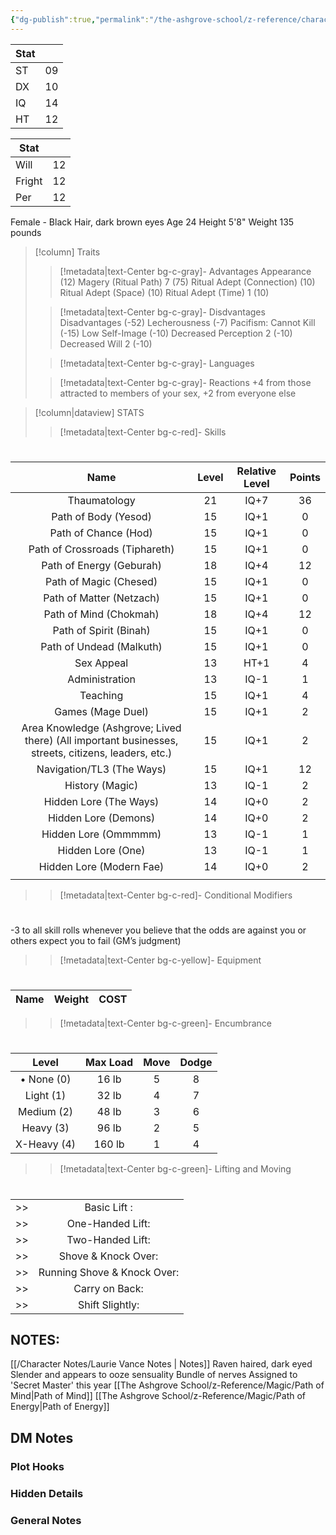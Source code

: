 ```yaml
---
{"dg-publish":true,"permalink":"/the-ashgrove-school/z-reference/characters/journeymen/laurie-vance/"}
---
```


|Stat||
|---|---|
|ST|09|
|DX|10|
|IQ|14|
|HT|12|

|Stat||
|---|---|
|Will|12|
|Fright|12|
|Per|12|

Female - Black Hair, dark brown eyes
Age 24
Height 5'8"
Weight 135 pounds

> [!column] Traits
>> [!metadata|text-Center bg-c-gray]- Advantages
>> Appearance   (12)
>> Magery (Ritual Path) 7   (75)
>> Ritual Adept (Connection)   (10)
>> Ritual Adept (Space)   (10)
>> Ritual Adept (Time) 1   (10)
>
>> [!metadata|text-Center bg-c-gray]- Disdvantages
>> Disadvantages   (-52)
>> Lecherousness   (-7)
>> Pacifism: Cannot Kill   (-15)
>> Low Self-Image   (-10)
>> Decreased Perception 2   (-10)
>> Decreased Will 2   (-10)
>
>> [!metadata|text-Center bg-c-gray]- Languages
>
>> [!metadata|text-Center bg-c-gray]- Reactions
>> +4 from those attracted to members of your sex, +2 from everyone else
>

> [!column|dataview] STATS
>> [!metadata|text-Center bg-c-red]- Skills
>> # 
|             Name             | Level | Relative Level | Points |
|:----------------------------:|:-----:|:--------------:|:------:|
|Thaumatology |21|IQ+7|36|
|Path of Body (Yesod) |15|IQ+1|0|
|Path of Chance (Hod) |15|IQ+1|0|
|Path of Crossroads (Tiphareth) |15|IQ+1|0|
|Path of Energy (Geburah) |18|IQ+4|12|
|Path of Magic (Chesed) |15|IQ+1|0|
|Path of Matter (Netzach) |15|IQ+1|0|
|Path of Mind (Chokmah) |18|IQ+4|12|
|Path of Spirit (Binah) |15|IQ+1|0|
|Path of Undead (Malkuth) |15|IQ+1|0|
|Sex Appeal |13|HT+1|4|
|Administration |13|IQ-1|1|
|Teaching |15|IQ+1|4|
|Games (Mage Duel) |15|IQ+1|2|
|Area Knowledge (Ashgrove; Lived there)  (All important businesses, streets, citizens, leaders, etc.)|15|IQ+1|2|
|Navigation/TL3 (The Ways) |15|IQ+1|12|
|History (Magic) |13|IQ-1|2|
|Hidden Lore (The Ways) |14|IQ+0|2|
|Hidden Lore (Demons) |14|IQ+0|2|
|Hidden Lore (Ommmmm) |13|IQ-1|1|
|Hidden Lore (One) |13|IQ-1|1|
|Hidden Lore (Modern Fae) |14|IQ+0|2|
|                              |       |                |        |
> 
>>[!metadata|text-Center bg-c-red]- Conditional Modifiers
>> # 
>> 
-3 to all skill rolls whenever you believe that the odds are against you or others expect you to fail (GM&#8217;s judgment)
>
>
>> [!metadata|text-Center bg-c-yellow]- Equipment
>> # 
|             Name             |  Weight | COST |
|:----------------------------:|:--------------:|:------:|
> 
>> [!metadata|text-Center bg-c-green]- Encumbrance
>> # 
|Level| Max Load | Move | Dodge|
|:---:|:---:|:---:|:---:|
|&#8226; None (0)| 16 lb|5| 8|
|Light (1)| 32 lb|4| 7|
|Medium (2)| 48 lb|3| 6|
|Heavy (3)| 96 lb|2| 5|
|X-Heavy (4)| 160 lb|1| 4|
>> 
>
>> [!metadata|text-Center bg-c-green]- Lifting and Moving
>> #
| |  |
|:--:|:--:|
>> |Basic Lift :                              |16 lb|
>> |One-Handed Lift:                   |32 lb|
>> |Two-Handed Lift:                   |128 lb|
>> |Shove & Knock Over:              |192 lb|
>> |Running Shove & Knock Over: |384 lb|
>> |Carry on Back:                        |240 lb|
>> |Shift Slightly:                          |800 lb|
>



## NOTES:
[[/Character Notes/Laurie Vance Notes \| Notes]]
Raven haired, dark eyed
Slender and appears to ooze sensuality
Bundle of nerves
Assigned to 'Secret Master' this year
[[The Ashgrove School/z-Reference/Magic/Path of Mind\|Path of Mind]]
[[The Ashgrove School/z-Reference/Magic/Path of Energy\|Path of Energy]]

## DM Notes

### Plot Hooks


### Hidden Details


### General Notes


